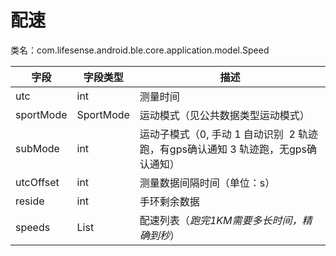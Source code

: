 <a name="cbmi1"></a>
# 配速
类名：com.lifesense.android.ble.core.application.model.Speed

| 字段 | 字段类型 | 描述 |
| --- | --- | --- |
| utc | int | 测量时间 |
| sportMode | SportMode | 运动模式（见公共数据类型运动模式） |
| subMode | int | 运动子模式（0, 手动 1 自动识别  2 轨迹跑，有gps确认通知 3 轨迹跑，无gps确认通知） |
| utcOffset | int | 测量数据间隔时间（单位：s） |
| reside | int | 手环剩余数据 |
| speeds | List<Short> | 配速列表（_跑完1KM需要多长时间，精确到秒_） |


